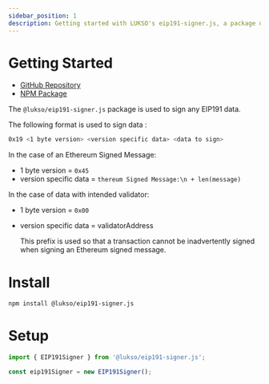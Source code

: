 ```yaml
---
sidebar_position: 1
description: Getting started with LUKSO's eip191-signer.js, a package used for signing messages according to the EIP191 standard.
---
```


# Getting Started

- [GitHub Repository](https://github.com/lukso-network/tools-eip191-signer)
- [NPM Package](https://www.npmjs.com/package/@lukso/eip191-signer.js)

The `@lukso/eip191-signer.js` package is used to sign any EIP191 data.

The following format is used to sign data :

```bash
0x19 <1 byte version> <version specific data> <data to sign>
```

In the case of an Ethereum Signed Message:

- 1 byte version = `0x45`
- version specific data = `thereum Signed Message:\n + len(message)`

In the case of data with intended validator:

- 1 byte version = `0x00`
- version specific data = validatorAddress

  This prefix is used so that a transaction cannot be inadvertently signed when signing an Ethereum signed message.

# Install

```bash
npm install @lukso/eip191-signer.js
```

# Setup

```javascript
import { EIP191Signer } from '@lukso/eip191-signer.js';

const eip191Signer = new EIP191Signer();
```
